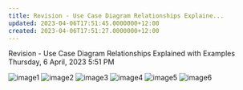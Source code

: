 ```yaml
---
title: Revision - Use Case Diagram Relationships Explaine...
updated: 2023-04-06T17:51:45.0000000+12:00
created: 2023-04-06T17:51:27.0000000+12:00
---
```


Revision - Use Case Diagram Relationships Explained with Examples
Thursday, 6 April, 2023
5:51 PM

![image1](../../../../resources/1d1126ea06704e8da5e9c96a3ef56fc5.png)
![image2](../../../../resources/e9d33a0578644060899b2096d7321fba.png)
![image3](../../../../resources/f50e8153d71b469188e2f39a8627faef.png)
![image4](../../../../resources/3df68d3acd094cf298e8495de4ee3976.png)
![image5](../../../../resources/eaf8ebe1d5d244e7bc71f39384d4fcb2.png)
![image6](../../../../resources/eededc3727b849d38cc93bb9432d65f6.png)
